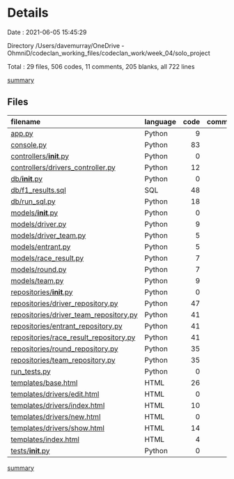 # Details

Date : 2021-06-05 15:45:29

Directory /Users/davemurray/OneDrive - OhmniD/codeclan_working_files/codeclan_work/week_04/solo_project

Total : 29 files,  506 codes, 11 comments, 205 blanks, all 722 lines

[summary](results.md)

## Files
| filename | language | code | comment | blank | total |
| :--- | :--- | ---: | ---: | ---: | ---: |
| [app.py](/app.py) | Python | 9 | 0 | 5 | 14 |
| [console.py](/console.py) | Python | 83 | 10 | 56 | 149 |
| [controllers/__init__.py](/controllers/__init__.py) | Python | 0 | 0 | 1 | 1 |
| [controllers/drivers_controller.py](/controllers/drivers_controller.py) | Python | 12 | 1 | 7 | 20 |
| [db/__init__.py](/db/__init__.py) | Python | 0 | 0 | 1 | 1 |
| [db/f1_results.sql](/db/f1_results.sql) | SQL | 48 | 0 | 6 | 54 |
| [db/run_sql.py](/db/run_sql.py) | Python | 18 | 0 | 3 | 21 |
| [models/__init__.py](/models/__init__.py) | Python | 0 | 0 | 1 | 1 |
| [models/driver.py](/models/driver.py) | Python | 9 | 0 | 0 | 9 |
| [models/driver_team.py](/models/driver_team.py) | Python | 5 | 0 | 0 | 5 |
| [models/entrant.py](/models/entrant.py) | Python | 5 | 0 | 1 | 6 |
| [models/race_result.py](/models/race_result.py) | Python | 7 | 0 | 0 | 7 |
| [models/round.py](/models/round.py) | Python | 7 | 0 | 1 | 8 |
| [models/team.py](/models/team.py) | Python | 9 | 0 | 0 | 9 |
| [repositories/__init__.py](/repositories/__init__.py) | Python | 0 | 0 | 1 | 1 |
| [repositories/driver_repository.py](/repositories/driver_repository.py) | Python | 47 | 0 | 21 | 68 |
| [repositories/driver_team_repository.py](/repositories/driver_team_repository.py) | Python | 41 | 0 | 16 | 57 |
| [repositories/entrant_repository.py](/repositories/entrant_repository.py) | Python | 41 | 0 | 14 | 55 |
| [repositories/race_result_repository.py](/repositories/race_result_repository.py) | Python | 41 | 0 | 16 | 57 |
| [repositories/round_repository.py](/repositories/round_repository.py) | Python | 35 | 0 | 21 | 56 |
| [repositories/team_repository.py](/repositories/team_repository.py) | Python | 35 | 0 | 17 | 52 |
| [run_tests.py](/run_tests.py) | Python | 0 | 0 | 1 | 1 |
| [templates/base.html](/templates/base.html) | HTML | 26 | 0 | 1 | 27 |
| [templates/drivers/edit.html](/templates/drivers/edit.html) | HTML | 0 | 0 | 1 | 1 |
| [templates/drivers/index.html](/templates/drivers/index.html) | HTML | 10 | 0 | 3 | 13 |
| [templates/drivers/new.html](/templates/drivers/new.html) | HTML | 0 | 0 | 1 | 1 |
| [templates/drivers/show.html](/templates/drivers/show.html) | HTML | 14 | 0 | 6 | 20 |
| [templates/index.html](/templates/index.html) | HTML | 4 | 0 | 3 | 7 |
| [tests/__init__.py](/tests/__init__.py) | Python | 0 | 0 | 1 | 1 |

[summary](results.md)